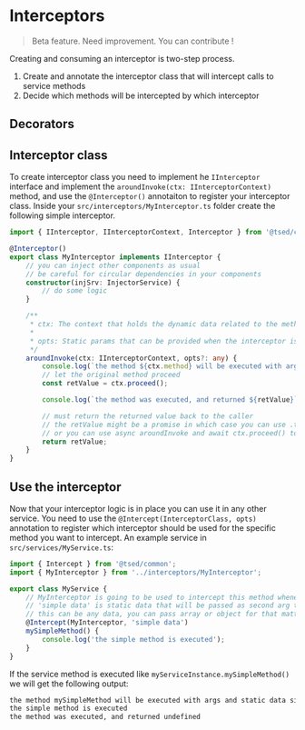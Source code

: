 # Interceptors
> Beta feature. Need improvement. You can contribute !

Creating and consuming an interceptor is two-step process.

1. Create and annotate the interceptor class that will intercept calls to service methods
2. Decide which methods will be intercepted by which interceptor

## Decorators

<ApiList query="module == '@tsed/common/interceptors' && symbolType === 'decorator'">

## Interceptor class

To create interceptor class you need to implement he `IInterceptor` interface and implement the
`aroundInvoke(ctx: IInterceptorContext)` method, and use the `@Interceptor()` annotaiton to register your interceptor class. Inside your `src/interceptors/MyInterceptor.ts` folder create the following simple interceptor.

```typescript
import { IInterceptor, IInterceptorContext, Interceptor } from '@tsed/common';

@Interceptor()
export class MyInterceptor implements IInterceptor {
    // you can inject other components as usual
    // be careful for circular dependencies in your components
    constructor(injSrv: InjectorService) {
        // do some logic
    }

    /**
     * ctx: The context that holds the dynamic data related to the method executiong and the proceed method * to proceed with the original method execution 
     * 
     * opts: Static params that can be provided when the interceptor is attached to a specific method 
     */
    aroundInvoke(ctx: IInterceptorContext, opts?: any) {
        console.log(`the method ${ctx.method} will be executed with args ${ctx.args} and static data ${opts}`);
        // let the original method proceed
        const retValue = ctx.proceed();

        console.log(`the method was executed, and returned ${retValue}`);

        // must return the returned value back to the caller
        // the retValue might be a promise in which case you can use .then to chain other code logic
        // or you can use async aroundInvoke and await ctx.proceed() to execute the code in linear fashion
        return retValue;
    }
}
```

## Use the interceptor

Now that your interceptor logic is in place you can use it in any other service. You need to use the `@Intercept(InterceptorClass, opts)` annotation to register which interceptor should be used for the specific method you want to intercept. An example service in `src/services/MyService.ts`:

```typescript
import { Intercept } from '@tsed/common';
import { MyInterceptor } from '../interceptors/MyInterceptor';

export class MyService {
    // MyInterceptor is going to be used to intercept this method whenever called
    // 'simple data' is static data that will be passed as second arg the the interceptor aroundInvoke
    // this can be any data, you can pass array or object for that matter
    @Intercept(MyInterceptor, 'simple data')
    mySimpleMethod() {
        console.log('the simple method is executed');
    }
}
```

If the service method is executed like `myServiceInstance.mySimpleMethod()` we will get the following output:

```bash
the method mySimpleMethod will be executed with args and static data simple data
the simple method is executed
the method was executed, and returned undefined
```
